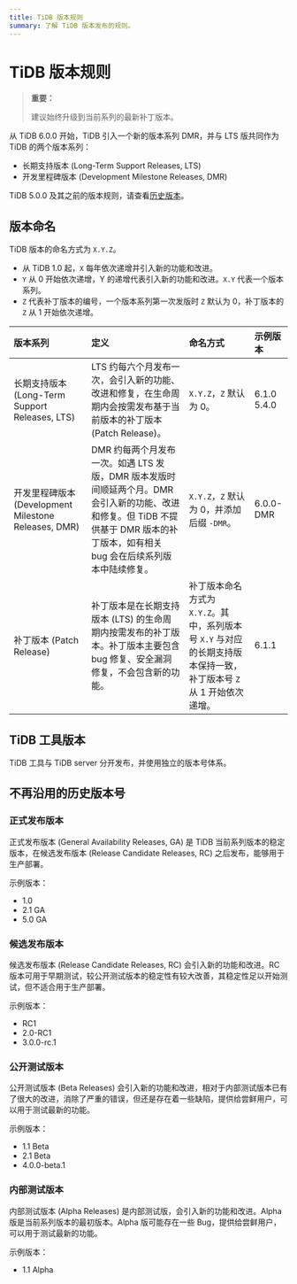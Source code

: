 ```yaml
---
title: TiDB 版本规则
summary: 了解 TiDB 版本发布的规则。
---
```


# TiDB 版本规则

> **重要：**
>
> 建议始终升级到当前系列的最新补丁版本。

从 TiDB 6.0.0 开始，TiDB 引入一个新的版本系列 DMR，并与 LTS 版共同作为 TiDB 的两个版本系列：

- 长期支持版本 (Long-Term Support Releases, LTS)
- 开发里程碑版本 (Development Milestone Releases, DMR)

TiDB 5.0.0 及其之前的版本规则，请查看[历史版本](#不再沿用的历史版本号)。

## 版本命名

TiDB 版本的命名方式为 `X.Y.Z`。

- 从 TiDB 1.0 起，`X` 每年依次递增并引入新的功能和改进。
- `Y` 从 0 开始依次递增，Y 的递增代表引入新的功能和改进。`X.Y` 代表一个版本系列。
- `Z` 代表补丁版本的编号，一个版本系列第一次发版时 `Z` 默认为 0，补丁版本的 `Z` 从 1 开始依次递增。

| 版本系列 | 定义 | 命名方式 | 示例版本 |
|:--|:-----|:---|:--|
| 长期支持版本 (Long-Term Support Releases, LTS) |  LTS 约每六个月发布一次，会引入新的功能、改进和修复，在生命周期内会按需发布基于当前版本的补丁版本 (Patch Release)。 |  `X.Y.Z`，`Z` 默认为 0。 | 6.1.0<br/>5.4.0 |
| 开发里程碑版本 (Development Milestone Releases, DMR) | DMR 约每两个月发布一次。如遇 LTS 发版，DMR 版本发版时间顺延两个月。DMR 会引入新的功能、改进和修复。但 TiDB 不提供基于 DMR 版本的补丁版本，如有相关 bug 会在后续系列版本中陆续修复。 |  `X.Y.Z`，`Z` 默认为 0，并添加后缀 `-DMR`。| 6.0.0-DMR |
| 补丁版本 (Patch Release) | 补丁版本是在长期支持版本 (LTS) 的生命周期内按需发布的补丁版本。补丁版本主要包含 bug 修复、安全漏洞修复，不会包含新的功能。 | 补丁版本命名方式为 `X.Y.Z`。其中，系列版本号 `X.Y` 与对应的长期支持版本保持一致，补丁版本号 `Z` 从 1 开始依次递增。 | 6.1.1 |

## TiDB 工具版本

TiDB 工具与 TiDB server 分开发布，并使用独立的版本号体系。

## 不再沿用的历史版本号

### 正式发布版本

正式发布版本 (General Availability Releases, GA) 是 TiDB 当前系列版本的稳定版本，在候选发布版本 (Release Candidate Releases, RC) 之后发布，能够用于生产部署。

示例版本：

- 1.0
- 2.1 GA
- 5.0 GA

### 候选发布版本

候选发布版本 (Release Candidate Releases, RC) 会引入新的功能和改进。RC 版本可用于早期测试，较公开测试版本的稳定性有较大改善，其稳定性足以开始测试，但不适合用于生产部署。

示例版本：

- RC1
- 2.0-RC1
- 3.0.0-rc.1

### 公开测试版本

公开测试版本 (Beta Releases) 会引入新的功能和改进，相对于内部测试版本已有了很大的改进，消除了严重的错误，但还是存在着一些缺陷，提供给尝鲜用户，可以用于测试最新的功能。

示例版本：

- 1.1 Beta
- 2.1 Beta
- 4.0.0-beta.1

### 内部测试版本

内部测试版本 (Alpha Releases) 是内部测试版，会引入新的功能和改进。Alpha 版是当前系列版本的最初版本。Alpha 版可能存在一些 Bug，提供给尝鲜用户，可以用于测试最新的功能。

示例版本：

- 1.1 Alpha
